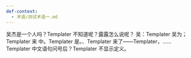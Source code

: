 ```yaml
---
def-context:
  - 术语/测试术语一.md
---
```


吴杰是一个人吗？Templater 不知道呢？露露怎么说呢？
吴：Templater
吴为；Templater 来
中。Templater 
是。、Templater 来了——Templater，……Templater 
中文语句问号后？Templater 不显示定义。